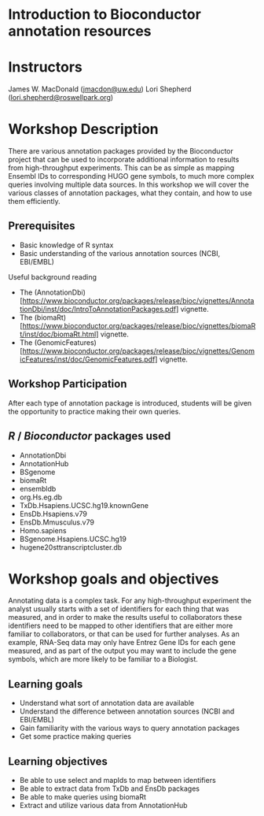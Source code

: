 # Introduction to Bioconductor annotation resources

# Instructors

James W. MacDonald (jmacdon@uw.edu)
Lori Shepherd (lori.shepherd@roswellpark.org)

# Workshop Description

There are various annotation packages provided by the Bioconductor
project that can be used to incorporate additional information to
results from high-throughput experiments. This can be as simple as
mapping Ensembl IDs to corresponding HUGO gene symbols, to much more
complex queries involving multiple data sources. In this workshop we
will cover the various classes of annotation packages, what they
contain, and how to use them efficiently. 

## Prerequisites

* Basic knowledge of R syntax
* Basic understanding of the various annotation sources (NCBI, EBI/EMBL)

Useful background reading

* The
  (AnnotationDbi)[https://www.bioconductor.org/packages/release/bioc/vignettes/AnnotationDbi/inst/doc/IntroToAnnotationPackages.pdf]
  vignette.
* The
  (biomaRt)[https://www.bioconductor.org/packages/release/bioc/vignettes/biomaRt/inst/doc/biomaRt.html]
  vignette.
* The
  (GenomicFeatures)[https://www.bioconductor.org/packages/release/bioc/vignettes/GenomicFeatures/inst/doc/GenomicFeatures.pdf]
  vignette.
  

## Workshop Participation

After each type of annotation package is introduced, students will be
given the opportunity to practice making their own queries. 

## _R_ / _Bioconductor_ packages used

* AnnotationDbi
* AnnotationHub
* BSgenome
* biomaRt
* ensembldb
* org.Hs.eg.db
* TxDb.Hsapiens.UCSC.hg19.knownGene
* EnsDb.Hsapiens.v79
* EnsDb.Mmusculus.v79
* Homo.sapiens 
* BSgenome.Hsapiens.UCSC.hg19
* hugene20sttranscriptcluster.db


# Workshop goals and objectives

Annotating data is a complex task. For any high-throughput experiment
the analyst usually starts with a set of identifiers for each thing
that was measured, and in order to make the results useful to
collaborators these identifiers need to be mapped to other identifiers
that are either more familiar to collaborators, or that can be used
for further analyses. As an example, RNA-Seq data may only have Entrez
Gene IDs for each gene measured, and as part of the output you may
want to include the gene symbols, which are more likely to be familiar
to a Biologist.

## Learning goals

* Understand what sort of annotation data are available
* Understand the difference between annotation sources (NCBI and EBI/EMBL)
* Gain familiarity with the various ways to query annotation packages
* Get some practice making queries

## Learning objectives

* Be able to use select and mapIds to map between identifiers
* Be able to extract data from TxDb and EnsDb packages
* Be able to make queries using biomaRt
* Extract and utilize various data from AnnotationHub

